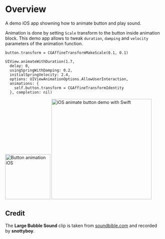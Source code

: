 # Overview

A demo iOS app showning how to animate button and play sound.

Animation is done by setting `Scale` transform to the button inside animation block. This demo app allows to tweak `duration`, `damping` and `velocity` parameters of the animation function.

    button.transform = CGAffineTransformMakeScale(0.1, 0.1)

    UIView.animateWithDuration(1.7,
      delay: 0,
      usingSpringWithDamping: 0.2,
      initialSpringVelocity: 2.4,
      options: UIViewAnimationOptions.AllowUserInteraction,
      animations: {
        self.button.transform = CGAffineTransformIdentity
      }, completion: nil)

<img src='https://raw.githubusercontent.com/evgenyneu/bubble-button-animation-ios-swift/master/images/animation.gif' width='144' alt='Button animation iOS'>

<img src='https://raw.githubusercontent.com/evgenyneu/bubble-button-animation-ios-swift/master/images/screenshot.png' width='320' alt='iOS animate button demo with Swift'>


## Credit

The **Large Bubble Sound** clip is taken from [soundbible.com](http://soundbible.com/1345-Large-Bubble.html) and recorded by **snottyboy**.
